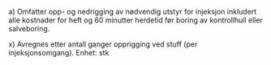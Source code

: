 a) Omfatter opp- og nedrigging av nødvendig utstyr for injeksjon inkludert alle kostnader for heft og 60 minutter herdetid før boring av kontrollhull eller salveboring.

x) Avregnes etter antall ganger opprigging ved stuff (per injeksjonsomgang). Enhet: stk

